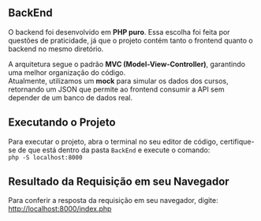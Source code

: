## BackEnd  

O backend foi desenvolvido em **PHP puro**. Essa escolha foi feita por questões de praticidade, já que o projeto contém tanto o frontend quanto o backend no mesmo diretório.  

A arquitetura segue o padrão **MVC (Model-View-Controller)**, garantindo uma melhor organização do código.  
Atualmente, utilizamos um **mock** para simular os dados dos cursos, retornando um JSON que permite ao frontend consumir a API sem depender de um banco de dados real.  

## Executando o Projeto

Para executar o projeto, abra o terminal no seu editor de código, certifique-se de que está dentro da pasta `BackEnd` e execute o comando:  
`php -S localhost:8000`

## Resultado da Requisição em seu Navegador

Para conferir a resposta da requisição em seu navegador, digite:  
[http://localhost:8000/index.php](http://localhost:8000/index.php)
